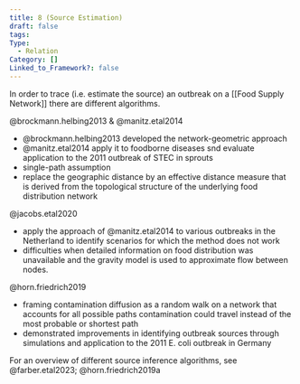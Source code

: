 ```yaml
---
title: 8 (Source Estimation)
draft: false
tags: 
Type:
  - Relation
Category: []
Linked_to_Framework?: false
---
```

In order to trace (i.e. estimate the source) an outbreak on a [[Food Supply Network]] there are different algorithms. 

@brockmann.helbing2013 & @manitz.etal2014

- @brockmann.helbing2013 developed the network-geometric approach
- @manitz.etal2014 apply it to foodborne diseases snd evaluate application to the 2011 outbreak of STEC in sprouts
- single-path assumption 
- replace the geographic distance by an effective distance measure that is derived from the topological structure of the underlying food distribution network

@jacobs.etal2020
- apply the approach of @manitz.etal2014 to various outbreaks in the Netherland to identify scenarios for which the method does not work 
- difficulties when detailed information on food distribution was unavailable and the gravity model is used to  approximate flow between nodes.

@horn.friedrich2019
- framing contamination diffusion as a random walk on a network that accounts for all possible paths contamination could travel instead of the most probable or shortest path
- demonstrated improvements in identifying outbreak sources through simulations and application to the 2011 E. coli outbreak in Germany

For an overview of different source inference algorithms, see @farber.etal2023; @horn.friedrich2019a






